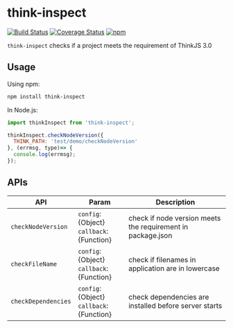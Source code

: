 # think-inspect
[![Build Status](https://img.shields.io/travis/thinkjs/think-inspect/master.svg?style=flat-square)](https://travis-ci.org/thinkjs/think-inspect)
[![Coverage Status](https://img.shields.io/coveralls/thinkjs/think-inspect/master.svg?style=flat-square)](https://coveralls.io/github/thinkjs/think-inspect?branch=master)
[![npm](https://img.shields.io/npm/v/think-inspect.svg?colorB=brightgreen&style=flat-square)](https://www.npmjs.com/package/think-inspect)


`think-inspect` checks if a project meets the requirement of ThinkJS 3.0

## Usage

Using npm:

```sh
npm install think-inspect
```

In Node.js:

```js
import thinkInspect from 'think-inspect';

thinkInspect.checkNodeVersion({
  THINK_PATH: 'test/demo/checkNodeVersion'
}, (errmsg, type)=> {
  console.log(errmsg);
});
```

## APIs

| API                 | Param                                    | Description                              |
| ------------------- | ---------------------------------------- | ---------------------------------------- |
| `checkNodeVersion`  | `config`: {Object}<br>`callback`: {Function} | check if node version meets the requirement in package.json |
| `checkFileName`     | `config`: {Object}<br>`callback`: {Function} | check if filenames in application are in lowercase |
| `checkDependencies` | `config`: {Object}<br>`callback`: {Function} | check dependencies are installed before server starts |

